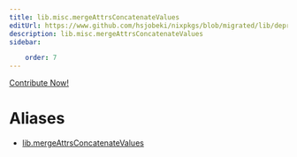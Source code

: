 ```yaml
---
title: lib.misc.mergeAttrsConcatenateValues
editUrl: https://www.github.com/hsjobeki/nixpkgs/blob/migrated/lib/deprecated.nix#L208C27
description: lib.misc.mergeAttrsConcatenateValues
sidebar:

    order: 7
---
```


<a href="https://www.github.com/hsjobeki/nixpkgs/blob/migrated/lib/deprecated.nix#L208C27">Contribute Now!</a>


# Aliases

- [lib.mergeAttrsConcatenateValues](/nix-doc-comments/reference/lib/lib-mergeattrsconcatenatevalues)


